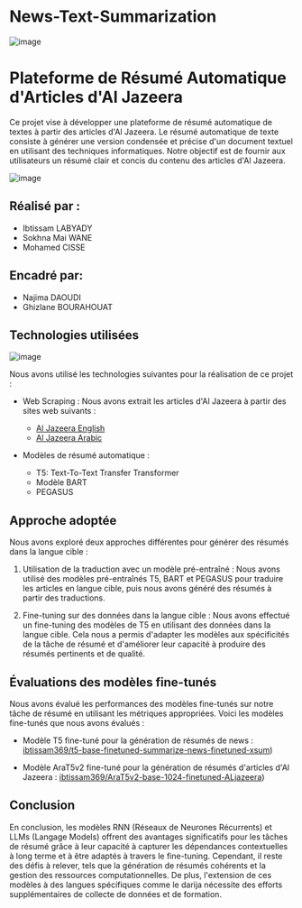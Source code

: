 # News-Text-Summarization
![image](https://github.com/ibtissam01/News-Text-Summarization/assets/89752387/7e3b32be-e105-4c5d-b8b8-ca713c6f457a)

# Plateforme de Résumé Automatique d'Articles d'Al Jazeera

Ce projet vise à développer une plateforme de résumé automatique de textes à partir des articles d'Al Jazeera. Le résumé automatique de texte consiste à générer une version condensée et précise d'un document textuel en utilisant des techniques informatiques. Notre objectif est de fournir aux utilisateurs un résumé clair et concis du contenu des articles d'Al Jazeera.

![image](https://github.com/ibtissam01/News-Text-Summarization/assets/89752387/3e29c142-0e8f-47c6-8280-a37394fb2249)

## Réalisé par :
- Ibtissam LABYADY
- Sokhna Mai WANE
- Mohamed CISSE
## Encadré par:
- Najima DAOUDI
- Ghizlane BOURAHOUAT
## Technologies utilisées
![image](https://github.com/ibtissam01/News-Text-Summarization/assets/89752387/a2c94d2f-35c8-4e5f-bd49-a2f0a24552a9)

Nous avons utilisé les technologies suivantes pour la réalisation de ce projet :

- Web Scraping : Nous avons extrait les articles d'Al Jazeera à partir des sites web suivants :
  - [Al Jazeera English](https://www.aljazeera.com/)
  - [Al Jazeera Arabic](https://www.aljazeera.net/)

- Modèles de résumé automatique :
  - T5: Text-To-Text Transfer Transformer
  - Modèle BART
  - PEGASUS

## Approche adoptée
Nous avons exploré deux approches différentes pour générer des résumés dans la langue cible :

1. Utilisation de la traduction avec un modèle pré-entraîné : Nous avons utilisé des modèles pré-entraînés T5, BART et PEGASUS pour traduire les articles en langue cible, puis nous avons généré des résumés à partir des traductions.

2. Fine-tuning sur des données dans la langue cible : Nous avons effectué un fine-tuning des modèles de T5  en utilisant des données dans la langue cible. Cela nous a permis d'adapter les modèles aux spécificités de la tâche de résumé et d'améliorer leur capacité à produire des résumés pertinents et de qualité.

## Évaluations des modèles fine-tunés
Nous avons évalué les performances des modèles fine-tunés sur notre tâche de résumé en utilisant les métriques appropriées. Voici les modèles fine-tunés que nous avons évalués :

- Modèle T5 fine-tuné pour la génération de résumés de news : [ibtissam369/t5-base-finetuned-summarize-news-finetuned-xsum](https://huggingface.co/ibtissam369/t5-base-finetuned-summarize-news-finetuned-xsum))

- Modèle AraT5v2 fine-tuné pour la génération de résumés d'articles d'Al Jazeera : [ibtissam369/AraT5v2-base-1024-finetuned-ALjazeera](https://huggingface.co/ibtissam369/AraT5v2-base-1024-finetuned-ALjazeera))

## Conclusion
En conclusion, les modèles RNN (Réseaux de Neurones Récurrents) et LLMs (Langage Models) offrent des avantages significatifs pour les tâches de résumé grâce à leur capacité à capturer les dépendances contextuelles à long terme et à être adaptés à travers le fine-tuning. Cependant, il reste des défis à relever, tels que la génération de résumés cohérents et la gestion des ressources computationnelles. De plus, l'extension de ces modèles à des langues spécifiques comme le darija nécessite des efforts supplémentaires de collecte de données et de formation.
